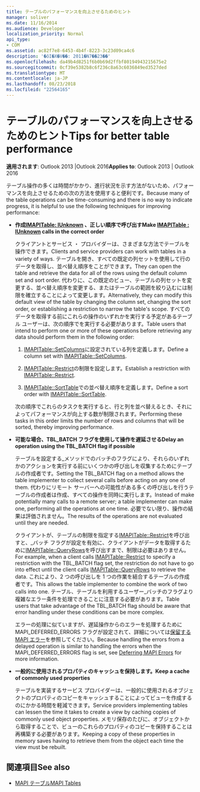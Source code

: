 ```yaml
---
title: テーブルのパフォーマンスを向上させるためのヒント
manager: soliver
ms.date: 11/16/2014
ms.audience: Developer
localization_priority: Normal
api_type:
- COM
ms.assetid: ac82f7e8-6453-4b4f-8223-3c23d09ca4c6
description: '�ŏI�X�V��: 2011�N7��23��'
ms.openlocfilehash: da49b4d8251f6b0b69d2ffbf80194943215675e2
ms.sourcegitcommit: 0cf39e5382b8c6f236c8a63c6036849ed3527ded
ms.translationtype: MT
ms.contentlocale: ja-JP
ms.lasthandoff: 08/23/2018
ms.locfileid: "22564165"
---
```

# <a name="tips-for-better-table-performance"></a><span data-ttu-id="e2cfc-103">テーブルのパフォーマンスを向上させるためのヒント</span><span class="sxs-lookup"><span data-stu-id="e2cfc-103">Tips for better table performance</span></span>
  
<span data-ttu-id="e2cfc-104">**適用されます**: Outlook 2013 |Outlook 2016</span><span class="sxs-lookup"><span data-stu-id="e2cfc-104">**Applies to**: Outlook 2013 | Outlook 2016</span></span> 
  
<span data-ttu-id="e2cfc-105">テーブル操作の多くは時間がかかり、進行状況を示す方法がないため、パフォーマンスを向上させるための次の方法を使用すると便利です。</span><span class="sxs-lookup"><span data-stu-id="e2cfc-105">Because many of the table operations can be time-consuming and there is no way to indicate progress, it is helpful to use the following techniques for improving performance:</span></span>
  
- <span data-ttu-id="e2cfc-106">**作成[IMAPITable: IUnknown](imapitableiunknown.md) 、正しい順序で呼び出す**</span><span class="sxs-lookup"><span data-stu-id="e2cfc-106">**Make [IMAPITable : IUnknown](imapitableiunknown.md) calls in the correct order**</span></span>
    
   <span data-ttu-id="e2cfc-107">クライアントとサービス ・ プロバイダーは、さまざまな方法でテーブルを操作できます。</span><span class="sxs-lookup"><span data-stu-id="e2cfc-107">Clients and service providers can work with tables in a variety of ways.</span></span> <span data-ttu-id="e2cfc-108">テーブルを開き、すべての既定の列セットを使用して行のデータを取得し、並べ替え順序をことができます。</span><span class="sxs-lookup"><span data-stu-id="e2cfc-108">They can open the table and retrieve the data for all of the rows using the default column set and sort order.</span></span> <span data-ttu-id="e2cfc-109">代わりに、この既定のビュー、テーブルの列セットを変更する、並べ替え順序を変更する、またはテーブルの範囲を絞り込むには制限を確立することによって変更します。</span><span class="sxs-lookup"><span data-stu-id="e2cfc-109">Alternatively, they can modify this default view of the table by changing the column set, changing the sort order, or establishing a restriction to narrow the table's scope.</span></span> <span data-ttu-id="e2cfc-110">すべてのデータを取得する前にこれらの操作のいずれかを実行する予定があるテーブル ユーザーは、次の順序でを実行する必要があります。</span><span class="sxs-lookup"><span data-stu-id="e2cfc-110">Table users that intend to perform one or more of these operations before retrieving any data should perform them in the following order:</span></span>
    
    1. <span data-ttu-id="e2cfc-111">[IMAPITable::SetColumns](imapitable-setcolumns.md)に設定されている列を定義します。</span><span class="sxs-lookup"><span data-stu-id="e2cfc-111">Define a column set with [IMAPITable::SetColumns](imapitable-setcolumns.md).</span></span>
        
    2. <span data-ttu-id="e2cfc-112">[IMAPITable::Restrict](imapitable-restrict.md)の制限を設定します。</span><span class="sxs-lookup"><span data-stu-id="e2cfc-112">Establish a restriction with [IMAPITable::Restrict](imapitable-restrict.md).</span></span>
        
    3. <span data-ttu-id="e2cfc-113">[IMAPITable::SortTable](imapitable-sorttable.md)での並べ替え順序を定義します。</span><span class="sxs-lookup"><span data-stu-id="e2cfc-113">Define a sort order with [IMAPITable::SortTable](imapitable-sorttable.md).</span></span>
    
    <span data-ttu-id="e2cfc-114">次の順序でこれらのタスクを実行すると、行と列を並べ替えるとき、それによってパフォーマンスが向上する数が制限されます。</span><span class="sxs-lookup"><span data-stu-id="e2cfc-114">Performing these tasks in this order limits the number of rows and columns that will be sorted, thereby improving performance.</span></span>
    
- <span data-ttu-id="e2cfc-115">**可能な場合、TBL_BATCH フラグを使用して操作を遅延させる**</span><span class="sxs-lookup"><span data-stu-id="e2cfc-115">**Delay an operation using the TBL_BATCH flag if possible**</span></span>
    
    <span data-ttu-id="e2cfc-116">テーブルを設定する\_メソッドでのバッチのフラグにより、それらのいずれかのアクションを実行する前にいくつかの呼び出しを収集するためにテーブルの作成者です。</span><span class="sxs-lookup"><span data-stu-id="e2cfc-116">Setting the TBL\_BATCH flag on a method allows the table implementer to collect several calls before acting on any one of them.</span></span> <span data-ttu-id="e2cfc-117">代わりにリモート サーバーへの可能性がある多くの呼び出しを行うテーブルの作成者は作成、すべての操作を同時に実行します。</span><span class="sxs-lookup"><span data-stu-id="e2cfc-117">Instead of make potentially many calls to a remote server; a table implementer can make one, performing all the operations at one time.</span></span> <span data-ttu-id="e2cfc-118">必要でない限り、操作の結果は評価されません。</span><span class="sxs-lookup"><span data-stu-id="e2cfc-118">The results of the operations are not evaluated until they are needed.</span></span> 
    
    <span data-ttu-id="e2cfc-119">クライアントが、テーブルの制限を指定する[IMAPITable::Restrict](imapitable-restrict.md)を呼び出すと、\_バッチ フラグが設定を有効に、クライアントがデータを取得するために[IMAPITable::QueryRows](imapitable-queryrows.md)を呼び出すまで、制限は必要はありません。</span><span class="sxs-lookup"><span data-stu-id="e2cfc-119">For example, when a client calls [IMAPITable::Restrict](imapitable-restrict.md) to specify a restriction with the TBL\_BATCH flag set, the restriction do not have to go into effect until the client calls [IMAPITable::QueryRows](imapitable-queryrows.md) to retrieve the data.</span></span> <span data-ttu-id="e2cfc-120">これにより、2 つの呼び出しを 1 つの作業を結合するテーブルの作成者です。</span><span class="sxs-lookup"><span data-stu-id="e2cfc-120">This allows the table implementer to combine the work of two calls into one.</span></span> <span data-ttu-id="e2cfc-121">テーブル、テーブルを利用するユーザー\_バッチのフラグより複雑なエラー条件を処理できることに注意する必要があります。</span><span class="sxs-lookup"><span data-stu-id="e2cfc-121">Table users that take advantage of the TBL\_BATCH flag should be aware that error handling under these conditions can be more complex.</span></span> 
    
    <span data-ttu-id="e2cfc-122">エラーの処理に似ていますが、遅延操作からのエラーを処理するために MAPI\_DEFERRED_ERRORS フラグが設定されて、詳細については[保留する MAPI エラー](deferring-mapi-errors.md)を参照してください。</span><span class="sxs-lookup"><span data-stu-id="e2cfc-122">Because handling the errors from a delayed operation is similar to handling the errors when the MAPI\_DEFERRED_ERRORS flag is set, see [Deferring MAPI Errors](deferring-mapi-errors.md) for more information.</span></span> 
    
- <span data-ttu-id="e2cfc-123">**一般的に使用されるプロパティのキャッシュを保持します。**</span><span class="sxs-lookup"><span data-stu-id="e2cfc-123">**Keep a cache of commonly used properties**</span></span>
    
    <span data-ttu-id="e2cfc-124">テーブルを実装するサービス プロバイダーは、一般的に使用されるオブジェクトのプロパティのコピーをキャッシュすることによってビューを作成するのにかかる時間を軽減できます。</span><span class="sxs-lookup"><span data-stu-id="e2cfc-124">Service providers implementing tables can lessen the time it takes to create a view by caching copies of commonly used object properties.</span></span> <span data-ttu-id="e2cfc-125">メモリ保存のたびに、オブジェクトから取得することで、ビューのこれらのプロパティのコピーを保持することは再構築する必要があります。</span><span class="sxs-lookup"><span data-stu-id="e2cfc-125">Keeping a copy of these properties in memory saves having to retrieve them from the object each time the view must be rebuilt.</span></span>
    
## <a name="see-also"></a><span data-ttu-id="e2cfc-126">関連項目</span><span class="sxs-lookup"><span data-stu-id="e2cfc-126">See also</span></span>

- [<span data-ttu-id="e2cfc-127">MAPI テーブル</span><span class="sxs-lookup"><span data-stu-id="e2cfc-127">MAPI Tables</span></span>](mapi-tables.md)

